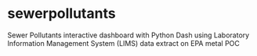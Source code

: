 # sewerpollutants
Sewer Pollutants interactive dashboard with Python Dash using Laboratory Information Management System (LIMS) data extract on EPA metal POC